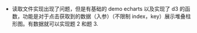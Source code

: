 - 读取文件实现出现了问题，但是有基础的 demo echarts 以及实现了 d3 的函数，功能是对于点击获取到的数据（入参）（不限制 index，key）展示堆叠柱形图。有数据就可以实现题 2 和题 3.
